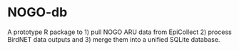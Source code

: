 # NOGO-db

A prototype R package to 1) pull NOGO ARU data from EpiCollect 2) process BirdNET data outputs and 3) merge them into a unified SQLite database. 
